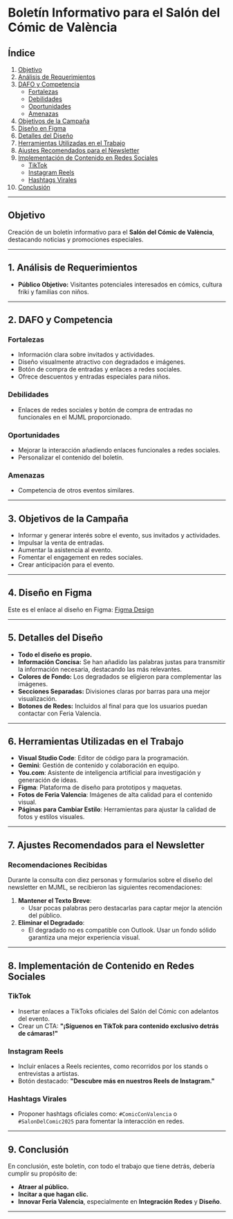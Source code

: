 # **Boletín Informativo para el Salón del Cómic de València**

## **Índice**
1. [Objetivo](#objetivo)
2. [Análisis de Requerimientos](#análisis-de-requerimientos)
3. [DAFO y Competencia](#dafo-y-competencia)
   - [Fortalezas](#fortalezas)
   - [Debilidades](#debilidades)
   - [Oportunidades](#oportunidades)
   - [Amenazas](#amenazas)
4. [Objetivos de la Campaña](#objetivos-de-la-campaña)
5. [Diseño en Figma](#diseño-en-figma)
6. [Detalles del Diseño](#detalles-del-diseño)
7. [Herramientas Utilizadas en el Trabajo](#herramientas-utilizadas-en-el-trabajo)
8. [Ajustes Recomendados para el Newsletter](#ajustes-recomendados-para-el-newsletter)
9. [Implementación de Contenido en Redes Sociales](#implementación-de-contenido-en-redes-sociales)
   - [TikTok](#tiktok)
   - [Instagram Reels](#instagram-reels)
   - [Hashtags Virales](#hashtags-virales)
10. [Conclusión](#conclusión)

---

## **Objetivo**
Creación de un boletín informativo para el **Salón del Cómic de València**, destacando noticias y promociones especiales.

---

## **1. Análisis de Requerimientos**
- **Público Objetivo:** Visitantes potenciales interesados en cómics, cultura friki y familias con niños.

---

## **2. DAFO y Competencia**

### **Fortalezas**
- Información clara sobre invitados y actividades.
- Diseño visualmente atractivo con degradados e imágenes.
- Botón de compra de entradas y enlaces a redes sociales.
- Ofrece descuentos y entradas especiales para niños.

### **Debilidades**
- Enlaces de redes sociales y botón de compra de entradas no funcionales en el MJML proporcionado.

### **Oportunidades**
- Mejorar la interacción añadiendo enlaces funcionales a redes sociales.
- Personalizar el contenido del boletín.

### **Amenazas**
- Competencia de otros eventos similares.

---

## **3. Objetivos de la Campaña**
- Informar y generar interés sobre el evento, sus invitados y actividades.
- Impulsar la venta de entradas.
- Aumentar la asistencia al evento.
- Fomentar el engagement en redes sociales.
- Crear anticipación para el evento.

---

## **4. Diseño en Figma**
Este es el enlace al diseño en Figma: [Figma Design](https://www.figma.com/design/kJlKj298p1w2seIs7zhavk/Supuesto1?node-id=0-1&t=H3FPxrH39f2KYa0Z-1)

---

## **5. Detalles del Diseño**
- **Todo el diseño es propio.**
- **Información Concisa:** Se han añadido las palabras justas para transmitir la información necesaria, destacando las más relevantes.
- **Colores de Fondo:** Los degradados se eligieron para complementar las imágenes.
- **Secciones Separadas:** Divisiones claras por barras para una mejor visualización.
- **Botones de Redes:** Incluidos al final para que los usuarios puedan contactar con Feria Valencia.

---

## **6. Herramientas Utilizadas en el Trabajo**
- **Visual Studio Code**: Editor de código para la programación.
- **Gemini**: Gestión de contenido y colaboración en equipo.
- **You.com**: Asistente de inteligencia artificial para investigación y generación de ideas.
- **Figma**: Plataforma de diseño para prototipos y maquetas.
- **Fotos de Feria Valencia**: Imágenes de alta calidad para el contenido visual.
- **Páginas para Cambiar Estilo**: Herramientas para ajustar la calidad de fotos y estilos visuales.

---

## **7. Ajustes Recomendados para el Newsletter**

### **Recomendaciones Recibidas**
Durante la consulta con diez personas y formularios sobre el diseño del newsletter en MJML, se recibieron las siguientes recomendaciones:

1. **Mantener el Texto Breve**:
   - Usar pocas palabras pero destacarlas para captar mejor la atención del público.
2. **Eliminar el Degradado**:
   - El degradado no es compatible con Outlook. Usar un fondo sólido garantiza una mejor experiencia visual.

---

## **8. Implementación de Contenido en Redes Sociales**

### **TikTok**
- Insertar enlaces a TikToks oficiales del Salón del Cómic con adelantos del evento.
- Crear un CTA: **"¡Síguenos en TikTok para contenido exclusivo detrás de cámaras!"**

### **Instagram Reels**
- Incluir enlaces a Reels recientes, como recorridos por los stands o entrevistas a artistas.
- Botón destacado: **"Descubre más en nuestros Reels de Instagram."**

### **Hashtags Virales**
- Proponer hashtags oficiales como: `#ComicConValencia` o `#SalonDelComic2025` para fomentar la interacción en redes.

---

## **9. Conclusión**
En conclusión, este boletín, con todo el trabajo que tiene detrás, debería cumplir su propósito de:
- **Atraer al público.**
- **Incitar a que hagan clic.**
- **Innovar Feria Valencia**, especialmente en **Integración Redes** y **Diseño**.

---
